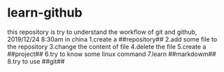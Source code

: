 # learn-github
this repository is try to understand the workflow of git and github,
2019/12/24 8:30am in china
1.create a ##repository##
2.add some file to the repository
3.change the content of file
4.delete the file
5.create a ##project##
6.try to know some linux command
7.learn ##markdowm##
8.try to use ##git##
